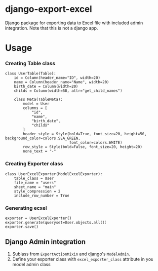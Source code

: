 # django-export-excel

Django package for exporting data to Excel file with included admin integration.
Note that this is not a django app.


# Usage


### Creating Table class
```
class UserTable(Table):
    id = Column(header_name="ID", width=20)
    name = Column(header_name="Name", width=20)
    birth_date = Column(width=20)
    childs = Column(width=50, attr="get_child_names")

    class Meta(TableMeta):
        model = User
        columns = [
            "id",
            "name",
            "birth_date",
            "childs"
        ]
        header_style = Style(bold=True, font_size=20, height=50, background_color=colors.SEA_GREEN,
                             font_color=colors.WHITE)
        row_style = Style(bold=False, font_size=20, height=20)
        none_text = "-"
```
### Creating Exporter class
```
class UserExcelExporter(ModelExcelExporter):
    table_class = User
    file_name = "users"
    sheet_name = "main"
    style_compression = 2
    include_row_number = True
```

### Generating ecxel
```
exporter = UserExcelExporter()
exporter.generate(queryset=User.objects.all())
exporter.save()
```

## Django Admin integration
1. Sublass from `ExportActionMixin` and django's `ModelAdmin`.
2. Define your exporter class with  `excel_exporter_class` attribute in you model admin class

